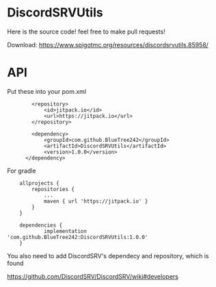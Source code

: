 # DiscordSRVUtils
Here is the source code! feel free to make pull requests!

Download: https://www.spigotmc.org/resources/discordsrvutils.85958/

# API
Put these into your pom.xml
```
		<repository>
		    <id>jitpack.io</id>
		    <url>https://jitpack.io</url>
		</repository>
```
```
        <dependency>
            <groupId>com.github.BlueTree242</groupId>
            <artifactId>DiscordSRVUtils</artifactId>
            <version>1.0.0</version>
      </dependency>
```

For gradle
```
	allprojects {
		repositories {
			...
			maven { url 'https://jitpack.io' }
		}
	}
```
```
	dependencies {
	        implementation 'com.github.BlueTree242:DiscordSRVUtils:1.0.0'
	}
```
      
You also need to add DiscordSRV's dependecy and repository, which is found

https://github.com/DiscordSRV/DiscordSRV/wiki#developers
  
  






